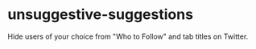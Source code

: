 # unsuggestive-suggestions
Hide users of your choice from "Who to Follow" and tab titles on Twitter.
